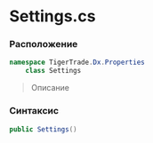 
# Settings.cs
### Расположение
```csharp
namespace TigerTrade.Dx.Properties  
    class Settings
```

> Описание

### Синтаксис
```csharp
public Settings()
```
